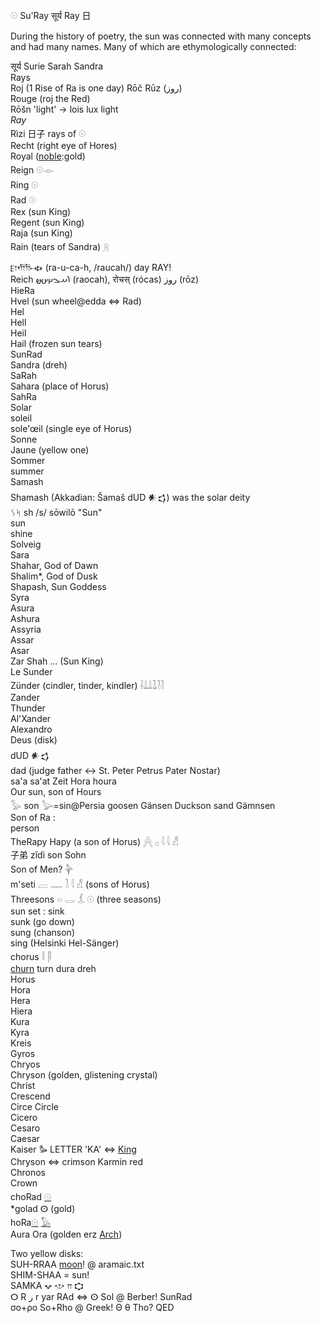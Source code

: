 𓇳 Su'Ray सूर्य Ray 日  

During the history of poetry, the sun was connected with many concepts and had many names. Many of which are ethymologically connected:  

सूर्य Surie Sarah Sandra  
Rays  
Roj (1 Rise of Ra is one day) Rōč Rūz (روز)  
Rouge (roj the Red)  
Rōšn 'light' -> lois lux light  
*Ray*  
Rìzi 日子 rays of 𓇳  
Recht (right eye of Hores)  
Royal ([noble](noble):gold)  
Reign 𓇳𓁹  
Ring 𓇳  
Rad 𓇳  
Rex (sun King)  
Regent (sun King)  
Raja (sun King)  
Rain (tears of Sandra) 𓇶  

𐎼𐎢𐎨𐏃 (ra-u-ca-h, /raucah/) day RAY!  
Reich  𐬭𐬀𐬊𐬗𐬀𐬵 (raocah), रोचस् (rócas) روز (rōz)  
HieRa  
Hvel (sun wheel@edda ⇔ Rad)  
Hel  
Hell  
Heil  
Hail (frozen sun tears)  
SunRad  
Sandra (dreh)  
SaRah  
Sahara (place of Horus)  
SahRa  
Solar  
soleil  
sole'œil (single eye of Horus)  
Sonne  
Jaune (yellow one)  
Sommer  
summer  
Samash  
Shamash (Akkadian: Šamaš dUD 𒀭𒌓) was the solar deity  
ᛊᛋ sh /s/ sōwilō "Sun"  
sun  
shine  
Solveig  
Sara  
Shahar, God of Dawn  
Shalim*, God of Dusk  
Shapash, Sun Goddess  
Syra  
Asura  
Ashura  
Assyria  
Assar  
Asar  
Zar Shah ... (Sun King)  
Le Sunder  
Zünder (cindler, tinder, kindler) 𓌢𓍑𓍒𓍖𓍘𓍘  
Zander  
Thunder  
Al'Xander  
Alexandro  
Deus (disk)  
dUD 𒀭𒌓  
dad (judge father <-> St. Peter Petrus Pater Nostar)  
sa'a sa'at Zeit Hora houra  
Our sun, son of Hours  
𓅭 son 𓅬=sin@Persia goosen Gänsen Duckson sand Gämnsen  
Son of Ra :  
person  
TheRapy Hapy (a son of Horus)   𓐑  𓊪  𓇋  𓇋  𓀭  
子弟 zǐdì son Sohn  
Son of Men? 𓊿  
m'seti   𓐝  𓊃  𓍘  𓇋  𓀭  (sons of Horus)  
Threesons 𓏏  𓂋  𓆵  𓇳 (three seasons)  
sun set : sink  
sunk (go down)  
sung (chanson)  
sing (Helsinki Hel-Sänger)  
chorus 𓎛  𓋴  
[churn](churn) turn dura dreh  
Horus  
Hora  
Hera  
Hiera  
Kura  
Kyra  
Kreis  
Gyros  
Chryos  
Chryson (golden, glistening crystal)  
Christ  
Crescend  
Circe Circle  
Cicero  
Cesaro  
Caesar  
Kaiser 𐦖 LETTER 'KA' ⇔ [King](King)  
Chryson ⇔ crimson Karmin red  
Chronos  
Crown  
choRad [𓇳](𓇳)  
*golad ⵙ (gold)  
hoRa[𓇳](𓇳) [𓅃](𓅃)  
Aura Ora (golden erz [Arch](Arch))  

Two yellow disks:  
SUH-RRAA [moon](Moon)! @ aramaic.txt  
SHIM-SHAA = sun!  
SAMKA 𐎒 𐎌 𐎕 𐎘  
ⵔ R ر r yar RAd ⇔ ⵙ Sol @ Berber! SunRad  
σο+ρο So+Rho @ Greek!  Θ θ Tho? QED  
